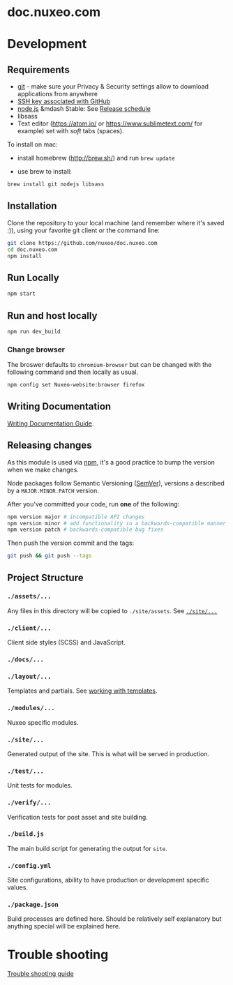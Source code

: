 # doc.nuxeo.com

# Development

## Requirements
- [git](https://git-scm.com/) - make sure your Privacy & Security settings allow to download applications from anywhere
- [SSH key associated with GitHub](https://help.github.com/articles/generating-an-ssh-key/)
- [node.js](https://nodejs.org) &mdash Stable: See [Release schedule](https://github.com/nodejs/LTS#lts_schedule)
- libsass
- Text editor (https://atom.io/ or https://www.sublimetext.com/ for example) set with _soft_ tabs (spaces).

To install on mac:
- install homebrew (http://brew.sh/) and run ```brew update```

- use brew to install:
```bash
brew install git nodejs libsass
```

## Installation
Clone the repository to your local machine (and remember where it's saved :)), using your favorite git client or the command line:
```bash
git clone https://github.com/nuxeo/doc.nuxeo.com
cd doc.nuxeo.com
npm install
```

## Run Locally
```bash
npm start
```

## Run and host locally
```bash
npm run dev_build
```

### Change browser
The broswer defaults to `chromium-browser` but can be changed with the following command and then locally as usual.
```bash
npm config set Nuxeo-website:browser firefox
```
## Writing Documentation
[Writing Documentation Guide](./docs/writing-documentation.md#writing-documentation).

## Releasing changes
As this module is used via [npm](https://www.npmjs.com/), it's a good practice to bump the version when we make changes.

Node packages follow Semantic Versioning ([SemVer](http://semver.org/)), versions a described by a `MAJOR.MINOR.PATCH` version.

After you've committed your code, run **one** of the following:
```bash
npm version major # incompatible API changes
npm version minor # add functionality in a backwards-compatible manner
npm version patch # backwards-compatible bug fixes
```
Then push the version commit and the tags:
```bash
git push && git push --tags
```

## Project Structure
### `./assets/...`
Any files in this directory will be copied to `./site/assets`. See [`./site/...`](#site)

### `./client/...`
Client side styles (SCSS) and JavaScript.

### `./docs/...`

### `./layout/...`
Templates and partials. See [working with templates](./docs/writing-documentation.md#writing-documentation).

### `./modules/...`
Nuxeo specific modules.

### `./site/...`
Generated output of the site. This is what will be served in production.

### `./test/...`
Unit tests for modules.

### `./verify/...`
Verification tests for post asset and site building.

### `./build.js`
The main build script for generating the output for `site`.

### `./config.yml`
Site configurations, ability to have production or development specific values.

### `./package.json`
Build processes are defined here. Should be relatively self explanatory but anything special will be explained here.

# Trouble shooting
[Trouble shooting guide](./docs/trouble-shooting.md#trouble-shooting)